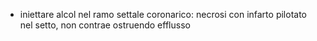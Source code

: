 - iniettare alcol nel ramo settale coronarico: necrosi con infarto pilotato nel setto, non contrae ostruendo efflusso